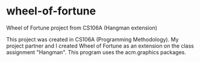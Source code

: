 # wheel-of-fortune
Wheel of Fortune project from CS106A (Hangman extension)

This project was created in CS106A (Programming Methodology). My project partner and I created Wheel of Fortune 
as an extension on the class assignment "Hangman". This program uses the acm.graphics packages.
